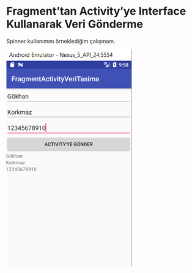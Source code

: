 
# Fragment’tan Activity’ye Interface Kullanarak Veri Gönderme

Spinner kullanımını örneklediğim çalışmam.

![alt text]( https://github.com/gokankorkmaz/VeriTasimaFragmentActivity/blob/master/app/src/main/res/drawable/dataTransfer.png)

